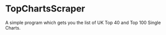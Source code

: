 # TopChartsScraper
A simple program which gets you the list of UK Top 40 and Top 100 Single Charts.
